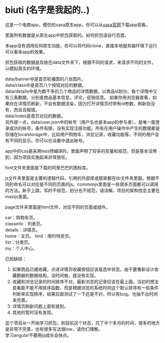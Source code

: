 # biuti  (名字是我起的..) 
这是一个电商app，模仿的sasa原生app。你可以从[sasa官网](http://www.sasa.com/)下载app观看。

里面所有数据是从原生app中抓包获取的。如何抓包请自行百度。

本app没有调用任何原生功能，你可以将代码clone，直接本地服务器环境下运行可以看本app的效果。

抓包获取的数据是存放在data文件夹下，根据不同的请求，来请求不同的文件。以模拟真实的环境。

data/banner中是首页轮播图的八张图片。  
data/class中是首页八个按钮对应的数据。  
data/details中是为数不多的几个商品的详情数据。以商品id划分。每个详情中又有三条数据，分别是商品基本信息，评论，促销信息。  如果你用浏览器查看，如果你在详情页刷新，不会有数据渲染，因为打开详情页时带有id参数，刷新则没有，而且会报错。  
data/index是首页对应的数据。  
另外提一点，data/user.json中的帐号（用户名也是本app的参与者），是唯一能登录成功的帐号，条件有限，没有实现注册功能。所有在用户操作中产生的数据都是存储在localstorage中，比如用户购物车，浏览记录，收藏功能等。不同的用户会有不同的显示。你可以在设置中退出帐号。  

app中的css是采用less预编译的。里面声明了较多的变量和规范，但是基本没用到，因为项目实施起来非常放任。  

font文件夹里面是下载的阿里巴巴的图标库。  

js文件夹里面是主要的逻辑代码，引用的外部库或框架都在lib文件夹里面。根据不同的命名可以对应是不同的页面的js。commonjs里面是一些很多页面都可以调用的方法。新手上路，写的不规范，划分也不规范，请谅解。项目的架构信息主要在mainjs里面。  

page文件夹里面是html文件，对应不同的页面或组件。

car：购物车页。  
classinfo：列表页。  
details：详情页。  
home：主页。
limit：限时特卖页。  
list：分类页。  
my：个人中心。

已知缺陷：  
1. 如果商品已被收藏，点进详情页收藏按钮应该是选中状态，由于要重新设计收藏数据的数据结构，没时间做，就没有实现。
2. 收藏和浏览记录的时间排序不对，最新浏览的记录应该在最上面。当初的想法是看能不能不用排序函数，而是根据浏览的系统时间这个默认排序和一些条件判断来实现排序，结果后面测试了一下还是不对，所以有bug，也抽不出时间来完善。
3. 详情页刷新问题上面有提到。
4. 其他的暂时没有发现。


这个项目从一开始学习抓包，到目前这个状态，花了半个多月的时间，很多的地方是非常不完善，也有很多写法很low，请你们理解。  
学习angular不要用jq成长会快点。


